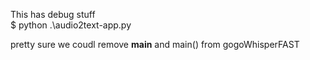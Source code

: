 This has debug stuff  
$ python .\audio2text-app.py  

pretty sure we coudl remove __main__ and main() from gogoWhisperFAST